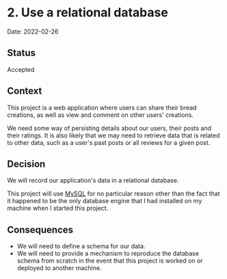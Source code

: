 # 2. Use a relational database

Date: 2022-02-26

## Status

Accepted

## Context

This project is a web application where users can share their bread creations, as well as view and comment on other users' creations.

We need some way of persisting details about our users, their posts and their ratings. It is also likely that we may need to retrieve data that is related to other data, such as a user's past posts or all reviews for a given post.

## Decision

We will record our application's data in a relational database.

This project will use [MySQL](https://www.mysql.com/) for no particular reason other than the fact that it happened to be the only database engine that I had installed on my machine when I started this project.

## Consequences

- We will need to define a schema for our data.
- We will need to provide a mechanism to reproduce the database schema from scratch in the event that this project is worked on or deployed to another machine.